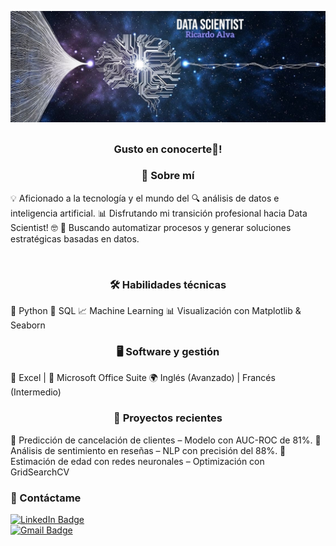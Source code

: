 ![Image Alt](https://github.com/Richyar121292/Richyar121292/blob/1b57d37f74ee8cd767af6a8ada46dc49ce81a0d6/DS3.JPG)
## <h3 align="center">Gusto en conocerte👋! </h3>



<h3 align="center">🧙 Sobre mí  </h3>  
💡 Aficionado a la tecnología y el mundo del 🔍 análisis de datos e inteligencia artificial.  
📊 Disfrutando mi transición profesional hacia Data Scientist! 🤓  
🚀 Buscando automatizar procesos y generar soluciones estratégicas basadas en datos.
</p>


<br>

<h3 align="center">🛠️ Habilidades técnicas  </h3>  
🐍 Python  
💾 SQL  
📈 Machine Learning  
📊 Visualización con Matplotlib & Seaborn


<h3 align="center">🖥️ Software y gestión  </h3>
📑 Excel | 📂 Microsoft Office Suite  
🌍 Inglés (Avanzado) | Francés (Intermedio)

<br>

<h3 align="center">📂 Proyectos recientes  </h3>  
🔹 Predicción de cancelación de clientes – Modelo con AUC-ROC de 81%.  
🔹 Análisis de sentimiento en reseñas – NLP con precisión del 88%.  
🔹 Estimación de edad con redes neuronales – Optimización con GridSearchCV

<br>
<h3 align="left">📧 Contáctame</h3>
<p align="left">
</p>

<div id="badges">
  <a href="https://www.linkedin.com/in/ricardoalva121292" target="_blank">
    <img src="https://img.shields.io/badge/LinkedIn-blue?style=for-the-badge&logo=linkedin&logoColor=white" alt="LinkedIn Badge"/>
  </a>
</div>

<div id="badges">
  <a href="mailto:richyar121292@gmail.com" target="_blank">
    <img src="https://img.shields.io/badge/Gmail-red?style=for-the-badge&logo=gmail&logoColor=white" alt="Gmail Badge"/>
  </a>
</div>